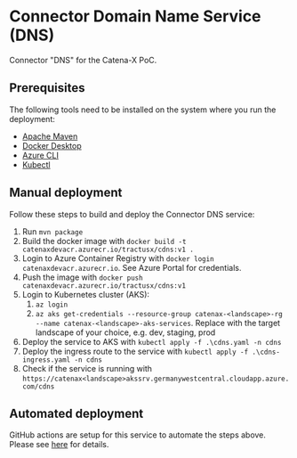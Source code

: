 # Connector Domain Name Service (DNS)

Connector "DNS" for the Catena-X PoC.

## Prerequisites

The following tools need to be installed on the system where you run the deployment:
- [Apache Maven](https://maven.apache.org/install.html)
- [Docker Desktop](https://docs.docker.com/desktop/)
- [Azure CLI](https://docs.microsoft.com/en-us/cli/azure/install-azure-cli)
- [Kubectl](https://kubernetes.io/docs/tasks/tools/)

## Manual deployment

Follow these steps to build and deploy the Connector DNS service:
1. Run `mvn package`
1. Build the docker image with `docker build -t catenaxdevacr.azurecr.io/tractusx/cdns:v1 .`
1. Login to Azure Container Registry with `docker login catenaxdevacr.azurecr.io`. See Azure Portal for credentials.
1. Push the image with `docker push catenaxdevacr.azurecr.io/tractusx/cdns:v1`
1. Login to Kubernetes cluster (AKS):
    1. `az login`
    1. `az aks get-credentials --resource-group catenax-<landscape>-rg --name catenax-<landscape>-aks-services`. Replace <landscape> with the target landscape of your choice, e.g. dev, staging, prod
1. Deploy the service to AKS with `kubectl apply -f .\cdns.yaml -n cdns`
1. Deploy the ingress route to the service with `kubectl apply -f .\cdns-ingress.yaml -n cdns`
1. Check if the service is running with `https://catenax<landscape>akssrv.germanywestcentral.cloudapp.azure.com/cdns`

## Automated deployment

GitHub actions are setup for this service to automate the steps above. Please see [here](../.github/workflows/main.yml) for details.